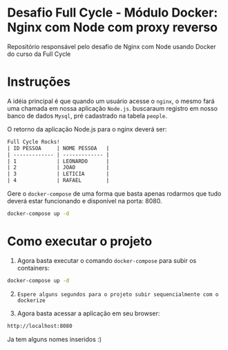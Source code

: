 # Desafio Full Cycle - Módulo Docker: Nginx com Node com proxy reverso

Repositório responsável pelo desafio de Nginx com Node usando Docker do curso da Full Cycle

# Instruções

 A idéia principal é que quando um usuário acesse o `nginx`, o mesmo fará uma chamada em nossa aplicação `Node.js`. buscaraum  registro em nosso banco de dados `Mysql`, pré cadastrado na tabela `people`.

O retorno da aplicação Node.js para o nginx deverá ser:

```html
Full Cycle Rocks!
| ID PESSOA     | NOME PESSOA   |
| ------------- | ------------- |
| 1             | LEONARDO      |
| 2             | JOAO          |
| 3             | LETICIA       |
| 4             | RAFAEL        |
```

Gere o `docker-compose` de uma forma que basta apenas rodarmos que tudo deverá estar funcionando e disponível na porta: 8080.
                                                            
```bash
docker-compose up -d 
```

# Como executar o projeto

1. Agora basta executar o comando `docker-compose` para subir os containers:

```bash
docker-compose up -d
```

2. `Espere alguns segundos para o projeto subir sequencialmente com o dockerize` 



3. Agora basta acessar a aplicação em seu browser:

```bash
http://localhost:8080
```

Ja tem alguns nomes inseridos :)

